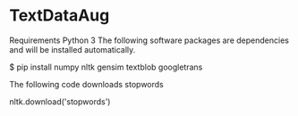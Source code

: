 # TextDataAug

Requirements
Python 3
The following software packages are dependencies and will be installed automatically.

$ pip install numpy nltk gensim textblob googletrans 

The following code downloads stopwords

nltk.download('stopwords')

